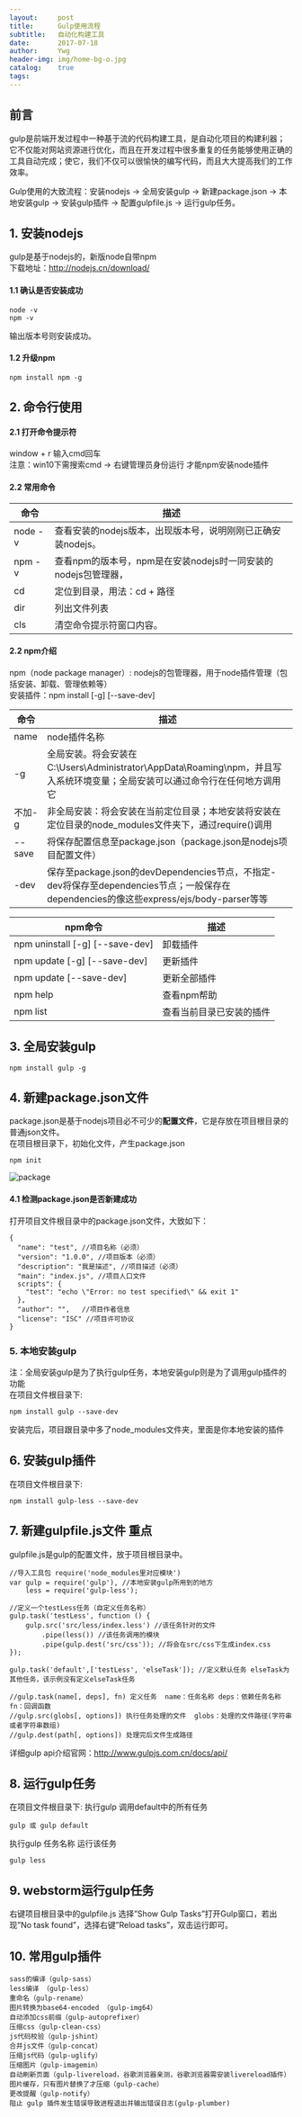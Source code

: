 ```yaml
---
layout:     post
title:      Gulp使用流程
subtitle:   自动化构建工具
date:       2017-07-18
author:     Ywg
header-img: img/home-bg-o.jpg
catalog:    true
tags: 
---
```

## 前言
gulp是前端开发过程中一种基于流的代码构建工具，是自动化项目的构建利器；它不仅能对网站资源进行优化，而且在开发过程中很多重复的任务能够使用正确的工具自动完成；使它，我们不仅可以很愉快的编写代码，而且大大提高我们的工作效率。<br>

Gulp使用的大致流程：安装nodejs -> 全局安装gulp -> 新建package.json -> 本地安装gulp -> 安装gulp插件 -> 配置gulpfile.js -> 运行gulp任务。

## 1. 安装nodejs
gulp是基于nodejs的，新版node自带npm <br>
下载地址：http://nodejs.cn/download/ 

#### 1.1 确认是否安装成功
``` 
node -v
npm -v
``` 
输出版本号则安装成功。

#### 1.2 升级npm
``` 
npm install npm -g
``` 
## 2. 命令行使用
#### 2.1 打开命令提示符
window + r 输入cmd回车 <br>
注意：win10下需搜索cmd -> 右键管理员身份运行 才能npm安装node插件
#### 2.2 常用命令

命令 | 描述
------------ | -------------
node -v | 查看安装的nodejs版本，出现版本号，说明刚刚已正确安装nodejs。
npm -v | 查看npm的版本号，npm是在安装nodejs时一同安装的nodejs包管理器，
cd | 定位到目录，用法：cd + 路径 
dir | 列出文件列表
cls | 清空命令提示符窗口内容。

#### 2.2 npm介绍
npm（node package manager）: nodejs的包管理器，用于node插件管理（包括安装、卸载、管理依赖等） <br>
安装插件：npm install <name> [-g] [--save-dev]

命令 | 描述
------------ | -------------
name | node插件名称
-g | 全局安装。将会安装在C:\Users\Administrator\AppData\Roaming\npm，并且写入系统环境变量；全局安装可以通过命令行在任何地方调用它
不加-g | 非全局安装：将会安装在当前定位目录；本地安装将安装在定位目录的node_modules文件夹下，通过require()调用
--save | 将保存配置信息至package.json（package.json是nodejs项目配置文件）
-dev | 保存至package.json的devDependencies节点，不指定-dev将保存至dependencies节点；一般保存在dependencies的像这些express/ejs/body-parser等等


npm命令 | 描述
------------ | -------------
npm uninstall <name> [-g] [--save-dev] | 卸载插件
npm update <name> [-g] [--save-dev] | 更新插件
npm update [--save-dev] | 更新全部插件
npm help | 查看npm帮助
npm list | 查看当前目录已安装的插件


## 3. 全局安装gulp
```
npm install gulp -g 
```

## 4. 新建package.json文件
package.json是基于nodejs项目必不可少的**配置文件**，它是存放在项目根目录的普通json文件。<br>
在项目根目录下，初始化文件，产生package.json
```
npm init
```
![package](http://img.blog.csdn.net/20160403162526733)

#### 4.1 检测package.json是否新建成功
打开项目文件根目录中的package.json文件，大致如下：
```
{
  "name": "test", //项目名称（必须）
  "version": "1.0.0", //项目版本（必须）
  "description": "我是描述", //项目描述（必须）
  "main": "index.js", //项目人口文件
  scripts": {
    "test": "echo \"Error: no test specified\" && exit 1"
  },
  "author": "",   //项目作者信息
  "license": "ISC" //项目许可协议
}
```

### 5. 本地安装gulp
注：全局安装gulp是为了执行gulp任务，本地安装gulp则是为了调用gulp插件的功能 <br>
在项目文件根目录下:
```
npm install gulp --save-dev
```
安装完后，项目跟目录中多了node_modules文件夹，里面是你本地安装的插件

## 6. 安装gulp插件
在项目文件根目录下:
```
npm install gulp-less --save-dev 
```

## 7. 新建gulpfile.js文件 重点
gulpfile.js是gulp的配置文件，放于项目根目录中。
```
//导入工具包 require('node_modules里对应模块')
var gulp = require('gulp'), //本地安装gulp所用到的地方
    less = require('gulp-less');
 
//定义一个testLess任务（自定义任务名称）
gulp.task('testLess', function () {
    gulp.src('src/less/index.less') //该任务针对的文件
        .pipe(less()) //该任务调用的模块
        .pipe(gulp.dest('src/css')); //将会在src/css下生成index.css
});
 
gulp.task('default',['testLess', 'elseTask']); //定义默认任务 elseTask为其他任务，该示例没有定义elseTask任务
 
//gulp.task(name[, deps], fn) 定义任务  name：任务名称 deps：依赖任务名称 fn：回调函数
//gulp.src(globs[, options]) 执行任务处理的文件  globs：处理的文件路径(字符串或者字符串数组) 
//gulp.dest(path[, options]) 处理完后文件生成路径
```
详细gulp api介绍官网：http://www.gulpjs.com.cn/docs/api/

## 8. 运行gulp任务
在项目文件根目录下:
执行gulp 调用default中的所有任务 
```
gulp 或 gulp default
```
执行gulp 任务名称 运行该任务 
```
gulp less
```

## 9. webstorm运行gulp任务
右键项目根目录中的gulpfile.js 选择”Show Gulp Tasks”打开Gulp窗口，若出现”No task found”，选择右键”Reload tasks”，双击运行即可。

## 10. 常用gulp插件
```
sass的编译（gulp-sass）
less编译 （gulp-less）
重命名（gulp-rename）
图片转换为base64-encoded （gulp-img64）
自动添加css前缀（gulp-autoprefixer）
压缩css（gulp-clean-css）
js代码校验（gulp-jshint）
合并js文件（gulp-concat）
压缩js代码（gulp-uglify）
压缩图片（gulp-imagemin）
自动刷新页面（gulp-livereload，谷歌浏览器亲测，谷歌浏览器需安装livereload插件）
图片缓存，只有图片替换了才压缩（gulp-cache）
更改提醒（gulp-notify）
阻止 gulp 插件发生错误导致进程退出并输出错误日志(gulp-plumber)
```
